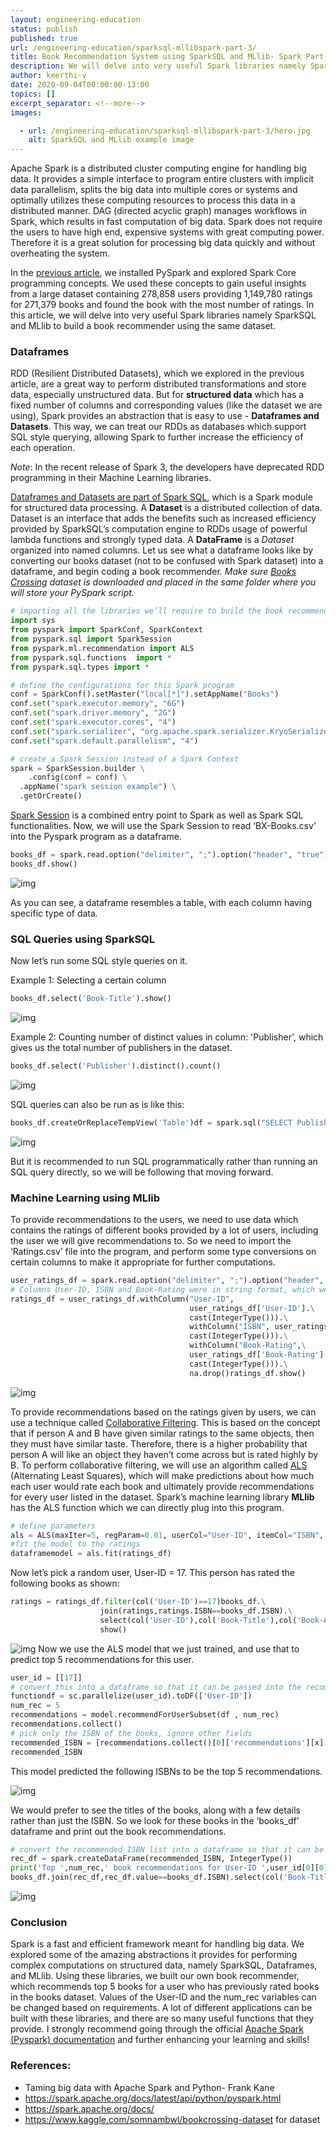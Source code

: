 ```yaml
---
layout: engineering-education
status: publish
published: true
url: /engineering-education/sparksql-mllibspark-part-3/
title: Book Recommendation System using SparkSQL and MLlib- Spark Part 3
description: We will delve into very useful Spark libraries namely SparkSQL and MLlib to build a book recommender using the same dataset.
author: keerthi-v
date: 2020-09-04T00:00:00-13:00
topics: []
excerpt_separator: <!--more-->
images:

  - url: /engineering-education/sparksql-mllibspark-part-3/hero.jpg
    alt: SparkSQL and MLlib example image
---
```

Apache Spark is a distributed cluster computing engine for handling big data. It provides a simple interface to program entire clusters with implicit data parallelism, splits the big data into multiple cores or systems and optimally utilizes these computing resources to process this data in a distributed manner. DAG (directed acyclic graph) manages workflows in Spark, which results in fast computation of big data. Spark does not require the users to have high end, expensive systems with great computing power. Therefore it is a great solution for processing big data quickly and without overheating the system.
<!--more-->

In the [previous article](/engineering-education/getting-started-with-pyspark-spark-part2/), we installed PySpark and explored Spark Core programming concepts. We used these concepts to gain useful insights from a large dataset containing 278,858 users providing 1,149,780 ratings for 271,379 books and found the book with the most number of ratings. In this article, we will delve into very useful Spark libraries namely SparkSQL and MLlib to build a book recommender using the same dataset.

### Dataframes
RDD (Resilient Distributed Datasets), which we explored in the previous article, are a great way to perform distributed transformations and store data, especially unstructured data. But for **structured data** which has a fixed number of columns and corresponding values (like the dataset we are using), Spark provides an abstraction that is easy to use - **Dataframes and Datasets**. This way, we can treat our RDDs as databases which support SQL style querying, allowing Spark to further increase the efficiency of each operation.

*Note*: In the recent release of Spark 3, the developers have deprecated RDD programming in their Machine Learning libraries.

[Dataframes and Datasets are part of Spark SQL](https://spark.apache.org/docs/latest/sql-programming-guide.html), which is a Spark module for structured data processing. A **Dataset** is a distributed collection of data. Dataset is an interface that adds the benefits such as increased efficiency provided by SparkSQL’s computation engine to RDDs usage of powerful lambda functions and strongly typed data. A **DataFrame** is a *Dataset* organized into named columns.
Let us see what a dataframe looks like by converting our books dataset (not to be confused with Spark dataset) into a dataframe, and begin coding a book recommender. *Make sure* [*Books Crossing*](https://www.kaggle.com/somnambwl/bookcrossing-dataset) *dataset is downloaded and placed in the same folder where you will store your PySpark script.*

```python
# importing all the libraries we’ll require to build the book recommender
import sys
from pyspark import SparkConf, SparkContext
from pyspark.sql import SparkSession
from pyspark.ml.recommendation import ALS
from pyspark.sql.functions  import *
from pyspark.sql.types import *

# define the configurations for this Spark program
conf = SparkConf().setMaster("local[*]").setAppName("Books")
conf.set("spark.executor.memory", "6G")
conf.set("spark.driver.memory", "2G")
conf.set("spark.executor.cores", "4")
conf.set("spark.serializer", "org.apache.spark.serializer.KryoSerializer")
conf.set("spark.default.parallelism", "4")

# create a Spark Session instead of a Spark Context
spark = SparkSession.builder \
    .config(conf = conf) \
  .appName("spark session example") \
  .getOrCreate()
```

[Spark Session](https://medium.com/@achilleus/spark-session-10d0d66d1d24) is a combined entry point to Spark as well as Spark SQL functionalities. Now, we will use the Spark Session to read ‘BX-Books.csv’ into the Pyspark program as a dataframe.

```python
books_df = spark.read.option("delimiter", ";").option("header", "true").csv('./Dataset/Books.csv')
books_df.show()
```

![img](/engineering-education/sparksql-mllibspark-part-3/books_df.png)


As you can see, a dataframe resembles a table, with each column having specific type of data.

### SQL Queries using SparkSQL

Now let’s run some SQL style queries on it.

Example 1:  Selecting a certain column

```python
books_df.select('Book-Title').show()
```

![img](/engineering-education/sparksql-mllibspark-part-3/select.png)

Example 2: Counting number of distinct values in column: 'Publisher', which gives us the total number of publishers in the dataset.

```python
books_df.select('Publisher').distinct().count()
```

![img](/engineering-education/sparksql-mllibspark-part-3/distinct.png)

SQL queries can also be run as is like this:

```python
books_df.createOrReplaceTempView('Table')df = spark.sql("SELECT Publisher from Table")df.show()
```

![img](/engineering-education/sparksql-mllibspark-part-3/sql.png)

But it is recommended to run SQL programmatically rather than running an SQL query directly, so we will be following that moving forward.

### Machine Learning using MLlib
To provide recommendations to the users, we need to use data which contains the ratings of different books provided by a lot of users, including the user we will give recommendations to. So we need to import the ‘Ratings.csv’ file into the program, and perform some type conversions on certain columns to make it appropriate for further computations.

```python
user_ratings_df = spark.read.option("delimiter", ";").option("header", "true").csv('./Dataset/Ratings.csv')
# Columns User-ID, ISBN and Book-Rating were in string format, which we convert to int
ratings_df = user_ratings_df.withColumn("User-ID",
                                        user_ratings_df['User-ID'].\
                                        cast(IntegerType())).\
										withColumn("ISBN", user_ratings_df['ISBN'].\
           								cast(IntegerType())).\
    									withColumn("Book-Rating",\
                                        user_ratings_df['Book-Rating'].\
                                  		cast(IntegerType())).\
        								na.drop()ratings_df.show()

```

![img](/engineering-education/sparksql-mllibspark-part-3/ratings.png)

To provide recommendations based on the ratings given by users, we can use a technique called [Collaborative Filtering](https://en.wikipedia.org/wiki/Collaborative_filtering). This is based on the concept that if person A and B have given similar ratings to the same objects, then they must have similar taste. Therefore, there is a higher probability that person A will like an object they haven’t come across but is rated highly by B. To perform collaborative filtering, we will use an algorithm called [ALS](https://datasciencemadesimpler.wordpress.com/tag/alternating-least-squares/) (Alternating Least Squares), which will make predictions about how much each user would rate each book and ultimately provide recommendations for every user listed in the dataset. Spark’s machine learning library **MLlib** has the ALS function which we can directly plug into this program.

```python
# define parameters
als = ALS(maxIter=5, regParam=0.01, userCol="User-ID", itemCol="ISBN", ratingCol="Book-Rating",coldStartStrategy="drop")
#fit the model to the ratings
dataframemodel = als.fit(ratings_df)
```


Now let’s pick a random user, User-ID = 17. This person has rated the following books as shown:

```python
ratings = ratings_df.filter(col('User-ID')==17)books_df.\
					join(ratings,ratings.ISBN==books_df.ISBN).\
    				select(col('User-ID'),col('Book-Title'),col('Book-Author'),col('Year-Of-Publication'),col('Book-Rating')).\
        			show()
```


![img](/engineering-education/sparksql-mllibspark-part-3/user-rating.png)
Now we use the ALS model that we just trained, and use that to predict top 5 recommendations for this user.

```python
user_id = [[17]]
# convert this into a dataframe so that it can be passed into the recommendForUserSubset
functiondf = sc.parallelize(user_id).toDF(['User-ID'])
num_rec = 5
recommendations = model.recommendForUserSubset(df , num_rec)
recommendations.collect()
# pick only the ISBN of the books, ignore other fields
recommended_ISBN = [recommendations.collect()[0]['recommendations'][x]['ISBN'] for x in range(0,num_rec)]
recommended_ISBN
```

This model predicted the following ISBNs to be the top 5 recommendations.

![img](/engineering-education/sparksql-mllibspark-part-3/recommendisbn.png)

We would prefer to see the titles of the books, along with a few details rather than just the ISBN. So we look for these books in the ‘books_df’ dataframe and print out the book recommendations.

```python
# convert the recommended_ISBN list into a dataframe so that it can be joined with books_df
rec_df = spark.createDataFrame(recommended_ISBN, IntegerType())
print('Top ',num_rec,' book recommendations for User-ID ',user_id[0][0], ' are:')
books_df.join(rec_df,rec_df.value==books_df.ISBN).select(col('Book-Title'),col('Book-Author'),col('Year-Of-Publication')).show()
```


![img](/engineering-education/sparksql-mllibspark-part-3/join.png)

### Conclusion
Spark is a fast and efficient framework meant for handling big data. We explored some of the amazing abstractions it provides for performing complex computations on structured data, namely SparkSQL, Dataframes, and MLlib. Using these libraries, we built our own book recommender, which recommends top 5 books for a user who has previously rated books in the books dataset. Values of the User-ID and the num_rec variables can be changed based on requirements. A lot of different applications can be built with these libraries, and there are so many useful functions that they provide. I strongly recommend going through the official [Apache Spark (Pyspark) documentation](https://spark.apache.org/docs/latest/api/python/index.html) and further enhancing your learning and skills!

### References:
- Taming big data with Apache Spark and Python- Frank Kane
- https://spark.apache.org/docs/latest/api/python/pyspark.html
- https://spark.apache.org/docs/
- https://www.kaggle.com/somnambwl/bookcrossing-dataset for dataset
